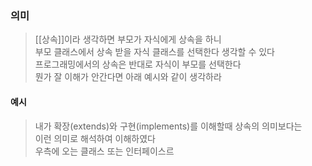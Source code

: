 ### 의미
>[[상속]]이라 생각하면 부모가 자식에게 상속을 하니  
>부모 클래스에서 상속 받을 자식 클래스를  선택한다 생각할 수 있다  
>프로그래밍에서의 상속은 반대로 자식이 부모를 선택한다  
>뭔가 잘 이해가 안간다면 아래 예시와 같이 생각하라

#### 예시
> 내가 확장(extends)와 구현(implements)를 이해할때 상속의 의미보다는  
> 이런 의미로 해석하여 이해하였다  
> 우측에 오는 클래스 또는 인터페이스르